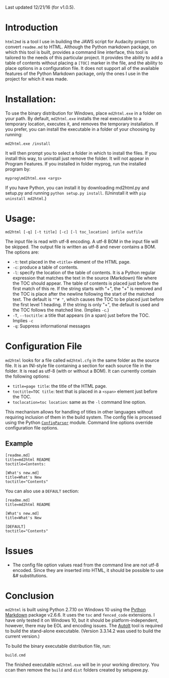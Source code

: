 Last updated 12/21/16 (for v1.0.5).

# Introduction
`html2md` is a tool I use in building the JAWS script for Audacity project to convert `readme.md` to HTML.  Although the Python markdown package, on which this tool is built, provides a command line interface, this tool is tailored to the needs of this particular project.  It provides the ability to add a table of contents without placing a `[TOC]` marker in the file, and the ability to place options in a configuration file.  It does not support all of the available features of the Python Markdown package, only the ones I use in the project for which it was made.

# Installation:
To use the binary distribution for Windows, place `md2html.exe` in a folder on your path.  By default, `md2html.exe` installs the real executable to a temporary location, executes it, and removes the temporary installation.  If you prefer, you can install the executable in a folder of your choosing by running:

```
md2html.exe /install
```

It will then prompt you to select a folder in which to install the files.  If you install this way, to uninstall just remove the folder.  It will not appear in Program Features.  If you installed in folder myprog, run the installed program by:

```
myprog\md2html.exe <args>
```


If you have Python, you can install it by downloading md2html.py and setup.py and running `python setup.py install`.  (Uninstall it with `pip uninstall md2html`.)  

# Usage:

`md2html [-q] [-t title] [-c] [-l toc_location] infile outfile`

The input file is read with utf-8 encoding.  A utf-8 BOM in the input file will be skipped.  The output file is written as utf-8 and never contains a BOM.  The options are:

- `-t`: text placed in the `<title>` element of the HTML page.
- `-c`: produce a table of contents.
- `-l`: specify the location of the table of contents.  It is a Python regular expression that matches the text in the source (Markdown) file where the TOC should appear.  The table of contents is placed just before the first match of this re.  If the string starts with "+", the "+" is removed and the TOC is place after the newline following the start of the matched text.  The default is `"^# "`, which causes the TOC to be placed just before the first level 1 heading.  If the string is only "+", the default is used and the TOC follows the matched line.  (Implies `-c`.)
- `-T`, `--toctitle`: a title that appears (in a span) just before the TOC.  Implies `-c`
- `-q`: Suppress informational messages


# Configuration File
`md2html` looks for a file called `md2html.cfg` in the same folder as the source file.  It is an INI-style file containing a section for each source file in the folder.  It is read as utf-8 (with or without a BOM).  It can currently contain the following options:

- `title=page title`: the title of the HTML page.
- `toctitle=TOC title`: text that is placed in a `<span>` element just before the TOC.
- `toclocation=toc location`: same as the `-l` command line option.

This mechanism allows for handling of titles in other languages without requiring inclusion of them in the build system.  The config file is processed using the Python [`ConfigParser`](https://docs.python.org/2/library/configparser.html) module.  Command line options override configuration file options.

## Example

```
[readme.md]
title=md2html README
toctitle=Contents:

[What's new.md]
title=What's New
toctitle="Contents"
```

You can also use a `DEFAULT` section:

```
[readme.md]
title=md2html README

[What's new.md]
title=What's New

[DEFAULT]
toctitle="Contents"
```

# Issues

- The config file option values read from the command line are not utf-8 encoded.  Since they are inserted into HTML, it should be possible to use &# substitutions.


# Conclusion
`md2html` is built using Python 2.7.10 on Windows 10 using the [Python Markdown](http://pythonhosted.org/Markdown) package v2.6.6.  It uses the `toc` and `fenced_code` extensions.  I have only tested it on Windows 10, but it should be platform-independent, however, there may be EOL and encoding issues.  The [AutoIt](http://www.autoitscript.com) tool is required to build the stand-alone executable. (Version 3.3.14.2 was used to build the current version.) 

To build the binary executable distribution file, run:

```
build.cmd
```

The finished executable `md2html.exe` will be in your working directory.  You ccan then remove the `build` and `dist` folders created by setupexe.py.
